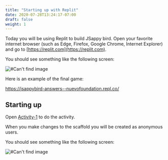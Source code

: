 ```yaml
---
title: "Starting up with Replit"
date: 2020-07-28T13:24:17-07:00
draft: false
weight: 1
---
```


Today you will be using Replit to build JSappy bird. Open your favorite internet browser (such as Edge, Firefox, Google Chrome, Internet Explorer) and go to [https://replit.com](https://replit.com).

You should see something like the following screen:

![#Can't find image](../img/repl.png)

Here is an example of the final game:

https://jsappybird-answers--nuevofoundation.repl.co/

## Starting up

Open [Activity-1](https://replit.com/@nuevofoundation/JSappyBird-Activity-1-Scaffold) to do the activity.


When you make changes to the scaffold you will be created as anonymous users.

You should see something like the following screen:

![#Can't find image](../img/repl.png)
